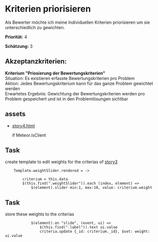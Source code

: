 # Kriterien priorisieren


Als Bewerter möchte ich meine Individuellen Kriterien priorisieren um sie unterschiedlich zu gewichten.

**Priorität:** 4

**Schätzung:** 3

## Akzeptanzkriterien:

**Kriterium "Priosierung der Bewertungskriterien"**<br>
Situation: Es existieren erfasste Bewertungskriterien pro Problem<br>
Aktion: Jedes Bewertungskriterium kann für das ganze Problem gewichtet werden<br>
Erwartetes Ergebnis: Gewichtung der Bewertungskriterien werden pro Problem gespeichert und ist in den Problemlösungen sichtbar

## assets
- [story4.html](story4.html)

	if Meteor.isClient


## Task 
create template to edit weights for the criterias of [story3](story3.coffee.md)
	
		Template.weightSlider.rendered = ->

			criterium = this.data
			$(this.find(".weightSlider")).each (index, element) =>
				$(element).slider min:1, max:10, value: criterium.weight 
			

## Task
store these weights to the criterias

				$(element).on "slide", (event, ui) =>
					$(this.find(".label")).text ui.value
					criteria.update {_id: criterium._id}, $set: weight: ui.value

					
		



